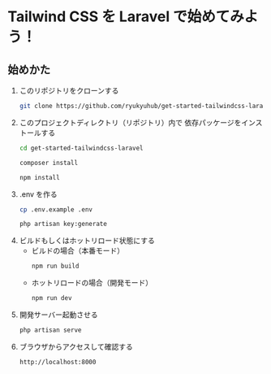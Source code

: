 # Tailwind CSS を Laravel で始めてみよう！

## 始めかた
1. このリポジトリをクローンする
    ```bash
    git clone https://github.com/ryukyuhub/get-started-tailwindcss-laravel.git
    ```
1. このプロジェクトディレクトリ（リポジトリ）内で 依存パッケージをインストールする
    ```bash
    cd get-started-tailwindcss-laravel
    ```
    ```bash
    composer install
    ```
    ```bash
    npm install
    ```
1. .env を作る
    ```bash
    cp .env.example .env
    ```
    ```bash
    php artisan key:generate
    ```
2. ビルドもしくはホットリロード状態にする
    - ビルドの場合（本番モード）
      ```bash
      npm run build
      ```
    - ホットリロードの場合（開発モード）
      ```bash
      npm run dev
      ```
3. 開発サーバー起動させる
    ```bash
    php artisan serve
    ```
4. ブラウザからアクセスして確認する
    ```bash
    http://localhost:8000
    ```

